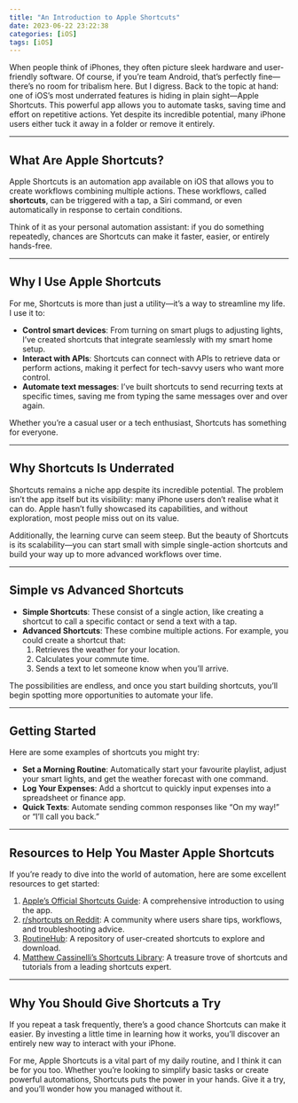 ```yaml
---
title: "An Introduction to Apple Shortcuts"
date: 2023-06-22 23:22:38
categories: [iOS]
tags: [iOS]
---
```


When people think of iPhones, they often picture sleek hardware and user-friendly software. Of course, if you’re team Android, that’s perfectly fine—there’s no room for tribalism here. But I digress. Back to the topic at hand: one of iOS’s most underrated features is hiding in plain sight—Apple Shortcuts. This powerful app allows you to automate tasks, saving time and effort on repetitive actions. Yet despite its incredible potential, many iPhone users either tuck it away in a folder or remove it entirely.

---

## What Are Apple Shortcuts?  

Apple Shortcuts is an automation app available on iOS that allows you to create workflows combining multiple actions. These workflows, called **shortcuts**, can be triggered with a tap, a Siri command, or even automatically in response to certain conditions.  

Think of it as your personal automation assistant: if you do something repeatedly, chances are Shortcuts can make it faster, easier, or entirely hands-free.

---

## Why I Use Apple Shortcuts  

For me, Shortcuts is more than just a utility—it’s a way to streamline my life. I use it to:  

- **Control smart devices**: From turning on smart plugs to adjusting lights, I’ve created shortcuts that integrate seamlessly with my smart home setup.  
- **Interact with APIs**: Shortcuts can connect with APIs to retrieve data or perform actions, making it perfect for tech-savvy users who want more control.  
- **Automate text messages**: I’ve built shortcuts to send recurring texts at specific times, saving me from typing the same messages over and over again.  

Whether you’re a casual user or a tech enthusiast, Shortcuts has something for everyone.  

---

## Why Shortcuts Is Underrated  

Shortcuts remains a niche app despite its incredible potential. The problem isn’t the app itself but its visibility: many iPhone users don’t realise what it can do. Apple hasn’t fully showcased its capabilities, and without exploration, most people miss out on its value.  

Additionally, the learning curve can seem steep. But the beauty of Shortcuts is its scalability—you can start small with simple single-action shortcuts and build your way up to more advanced workflows over time.

---

## Simple vs Advanced Shortcuts  

- **Simple Shortcuts**: These consist of a single action, like creating a shortcut to call a specific contact or send a text with a tap.  
- **Advanced Shortcuts**: These combine multiple actions. For example, you could create a shortcut that:  
  1. Retrieves the weather for your location.  
  2. Calculates your commute time.  
  3. Sends a text to let someone know when you’ll arrive.  

The possibilities are endless, and once you start building shortcuts, you’ll begin spotting more opportunities to automate your life.

---

## Getting Started  

Here are some examples of shortcuts you might try:  

- **Set a Morning Routine**: Automatically start your favourite playlist, adjust your smart lights, and get the weather forecast with one command.  
- **Log Your Expenses**: Add a shortcut to quickly input expenses into a spreadsheet or finance app.  
- **Quick Texts**: Automate sending common responses like “On my way!” or “I’ll call you back.”  

---

## Resources to Help You Master Apple Shortcuts  

If you’re ready to dive into the world of automation, here are some excellent resources to get started:  

1. [Apple’s Official Shortcuts Guide](https://support.apple.com/en-gb/guide/shortcuts/welcome/ios): A comprehensive introduction to using the app.  
2. [r/shortcuts on Reddit](https://www.reddit.com/r/shortcuts/?rdt=54306): A community where users share tips, workflows, and troubleshooting advice.  
3. [RoutineHub](https://www.routinehub.co/): A repository of user-created shortcuts to explore and download.  
4. [Matthew Cassinelli’s Shortcuts Library](https://matthewcassinelli.com/): A treasure trove of shortcuts and tutorials from a leading shortcuts expert.  

---

## Why You Should Give Shortcuts a Try  

If you repeat a task frequently, there’s a good chance Shortcuts can make it easier. By investing a little time in learning how it works, you’ll discover an entirely new way to interact with your iPhone.  

For me, Apple Shortcuts is a vital part of my daily routine, and I think it can be for you too. Whether you’re looking to simplify basic tasks or create powerful automations, Shortcuts puts the power in your hands. Give it a try, and you’ll wonder how you managed without it.
